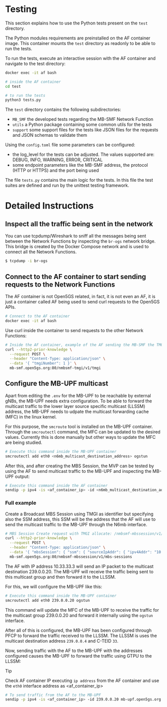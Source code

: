 # Testing

This section explains how to use the Python tests present on the `test` directory.

The Python modules requirements are preinstalled on the AF container image. This container mounts the `test` directory as readonly to be able to run the tests.

To run the tests, execute an interactive session with the AF container and navigate to the test directory:
```bash
docker exec -it af bash

# inside the AF container
cd test

# to run the tests
python3 tests.py
```

The `test` directory contains the following subdirectories:
- `MB_SMF` the developed tests regarding the MB-SMF Network Function
- `utils` a Python package containing some common utils for the tests
- `support` some support files for the tests like JSON files for the requests and JSON schemas to validate them

Using the `config.toml` file some parameters can be configured:
- the log_level for the tests can be adjusted. The values supported are: DEBUG, INFO, WARNING, ERROR, CRITICAL
- some endpoint parameters like the MB-SMF address, the protocol (HTTP or HTTPS) and the port being used

The file `tests.py` contains the main logic for the tests. In this file the test suites are defined and run by the unittest testing framework.

# Detailed Instructions

## Inspect all the traffic being sent in the network

You can use tcpdump/Wireshark to sniff all the messages being sent between the Network Functions by inspecting the `br-ogs` network bridge. This bridge is created by the Docker Compose network and is used to connect all the Network Functions.

```bash
$ tcpdump -i br-ogs
```

## Connect to the AF container to start sending requests to the Network Functions

The AF container is not Open5GS related, in fact, it is not even an AF, it is just a container called AF being used to send curl requests to the Open5GS APIs.

```bash
# Connect to the AF container
docker exec -it af bash
```

Use curl inside the container to send requests to the other Network Functions:

```bash
# Inside the AF container, example of the AF sending the MB-SMF the TMGI allocate request
curl --http2-prior-knowledge \
  --request POST \
  --header "Content-Type: application/json" \
  --data '{ "tmgiNumber": 1 }' \
  mb-smf.open5gs.org:80/nmbsmf-tmgi/v1/tmgi
```

## Configure the MB-UPF multicast

Apart from editing the `.env` for the MB-UPF to be reachable by external gNBs, the MB-UPF needs extra configuration. To be able to forward the multicast traffic to the lower layer source specific multicast (LLSSM) address, the MB-UPF needs to udpate the multicast forwarding cache (MFC) in the linux kernel.

For this purpose, the `smcroute` tool is installed on the MB-UPF container. Through the `smcroutectl` command, the MFC can be updated to the desired values. Currently this is done manually but other ways to update the MFC are being studied.

```bash
# Execute this command inside the MB-UPF container
smcroutectl add eth0 <n6mb_multicast_destination_address> ogstun
```

After this, and after creating the MBS Session, the MVP can be tested by using the AF to send multicast traffic to the MB-UPF and inspecting the MB-UPF output:
```bash
# Execute this command inside the AF container
sendip -p ipv4 -is <af_container_ip> -id <n6mb_multicast_destination_address> <mb_upf_container_ip>
```

### Full example

Create a Broadcast MBS Session using TMGI as identifier but specifying also the SSM address, this SSM will be the address that the AF will use to send the multicast traffic to the MB-UPF through the N6mb interface.

```bash
# MBS Session Create request with TMGI allocate: /nmbsmf-mbssession/v1/mbs-sessions with multicast source
curl --http2-prior-knowledge \
  --request POST \
  --header "Content-Type: application/json" \
  --data '{ "mbsSession": { "ssm": { "sourceIpAddr": { "ipv4Addr": "10.33.33.3" }, "destIpAddr": { "ipv4Addr": "239.0.0.20" } },"tmgiAllocReq": true, "serviceType":"BROADCAST" } }' \
  mb-smf.open5gs.org:80/nmbsmf-mbssession/v1/mbs-sessions
```

The AF with IP address 10.33.33.3 will send an IP packet to the multicast destination 239.0.0.20. The MB-UPF will receive the traffic being sent to this multicast group and then forward it to the LLSSM.

For this, we will configure the MB-UPF like this:
```bash
# Execute this command inside the MB-UPF container
smcroutectl add eth0 239.0.0.20 ogstun
```

This command will update the MFC of the MB-UPF to receive the traffic for the multicast group 239.0.0.20 and forward it internally using the `ogstun` interface.

After all of this is configured, the MB-UPF has been configured through PFCP to forward the traffic received to the LLSSM. The LLSSM is uses the multicast destination address `239.0.0.4` and C-TEID `33`.

Now, sending traffic with the AF to the MB-UPF with the addresses configured causes the MB-UPF to forward the traffic using GTPU to the LLSSM:

> [!TIP]
> Check AF container IP executing `ip address` from the AF container and use the `eth0` interface address as <af_container_ip>

```bash
# To send traffic from the AF to the MB-UPF
sendip -p ipv4 -is <af_container_ip> -id 239.0.0.20 mb-upf.open5gs.org
```
